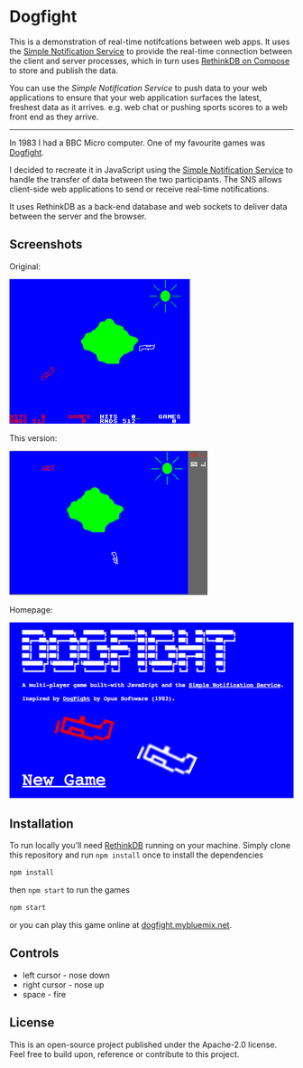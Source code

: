 # Dogfight

This is a demonstration of real-time notifcations between web apps. It uses the [Simple Notification Service](https://www.npmjs.com/package/simple-notification-service") to provide the real-time connection between the client and server processes, which in turn uses [RethinkDB on Compose](https://www.compose.com/rethinkdb) to store and publish the data.

You can use the *Simple Notification Service* to push data to your web applications to ensure that your web application surfaces the latest, freshest data as it arrives. e.g. web chat or pushing sports scores to a web front end as they arrive.

--------------------------------------

In 1983 I had a BBC Micro computer. One of my favourite games was [Dogfight](http://www.retrogames.co.uk/027297/Other-Formats/Dogfight-by-Opus-Software).

I decided to recreate it in JavaScript using the <a target="_new" class="front" href="https://www.npmjs.com/package/simple-notification-service">Simple Notification Service</a> to handle the transfer of data between the two participants. The SNS allows client-side web applications to send or receive real-time notifications. 

It uses RethinkDB as a back-end database and web sockets to deliver data between the server and the browser.


## Screenshots

Original:

![BBC version](https://raw.githubusercontent.com/glynnbird/dogfight/master/public/img/original.gif)
        
This version:

![This version](https://raw.githubusercontent.com/glynnbird/dogfight/master/public/img/screenshot.png)

Homepage:

![Homepage](https://raw.githubusercontent.com/glynnbird/dogfight/master/public/img/homepage.png)

## Installation

To run locally you'll need [RethinkDB](https://www.rethinkdb.com/) running on your machine. Simply clone this repository and run `npm install` 
once to install the dependencies

```sh
npm install
```

then `npm start` to run the games

```sh
npm start
```

or you can play this game online at [dogfight.mybluemix.net](https://dogfight.mybluemix.net/).

## Controls

- left cursor - nose down
- right cursor - nose up
- space - fire

## License

This is an open-source project published under the Apache-2.0 license. Feel free to build upon, reference or contribute to this project.
